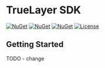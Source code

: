 # TrueLayer SDK

[![NuGet](https://img.shields.io/nuget/v/TrueLayerSdk.svg)](https://www.nuget.org/packages/TrueLayerSdk)
[![NuGet](https://img.shields.io/nuget/vpre/TrueLayerSdk?label=Pre-release)](https://www.nuget.org/packages/TrueLayerSdk)
[![NuGet](https://img.shields.io/nuget/dt/TrueLayerSdk.svg)](https://www.nuget.org/packages/TrueLayerSdk)
[![License](https://img.shields.io/:license-mit-blue.svg)](https://benfoster.mit-license.org/)

## Getting Started

TODO - change
